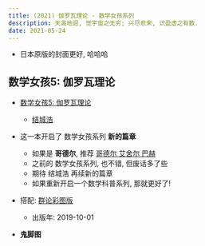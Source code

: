 ```yaml
---
title: (2021) 伽罗瓦理论 - 数学女孩系列
description: 天高地迥, 觉宇宙之无穷; 兴尽悲来, 识盈虚之有数.
date: 2021-05-24
---
```


* 日本原版的封面更好, 哈哈哈

## 数学女孩5: 伽罗瓦理论

* [数学女孩5: 伽罗瓦理论](https://book.douban.com/subject/35385260/)
  - [结城浩](https://book.douban.com/author/104541/)

* 这一本开启了 数学女孩系列 **新的篇章**
  - 如果是 **哥德尔**, 推荐 [哥德尔 艾舍尔 巴赫](https://book.douban.com/subject/1291204/)
  - 之前的 数学女孩系列, 也不错, 但废话多了些
  - 期待 结城浩 再续新的篇章
  - 如果重新开启一个数学科普系列, 那就更好了!

* 搭配: [群论彩图版](https://book.douban.com/subject/34879608/)
  - 出版年: 2019-10-01

* **鬼脚图**
